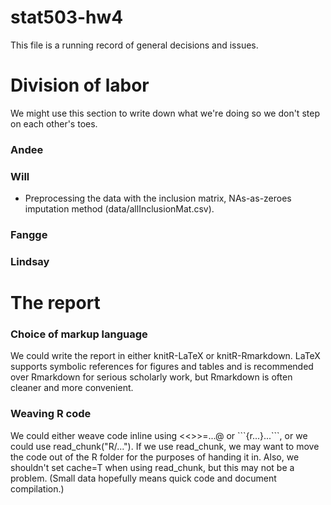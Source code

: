 # stat503-hw4
This file is a running record of general decisions and issues.

# Division of labor

We might use this section to write down what we're doing so we don't step on each other's toes.

### Andee

### Will

- Preprocessing the data with the inclusion matrix, NAs-as-zeroes imputation method (data/allInclusionMat.csv).

### Fangge

### Lindsay

# The report

### Choice of markup language

We could write the report in either knitR-LaTeX or knitR-Rmarkdown. LaTeX supports symbolic references for figures and tables and is recommended over Rmarkdown for serious scholarly work, but Rmarkdown is often cleaner and more convenient.

### Weaving R code

We could either weave code inline using <<>>=...@ or \`\`\`{r...}...\`\`\`, or we could use read_chunk("R/..."). If we use read_chunk, we may want to move the code out of the R folder for the purposes of handing it in. Also, we shouldn't set cache=T when using read_chunk, but this may not be a problem. (Small data hopefully means quick code and document compilation.)


